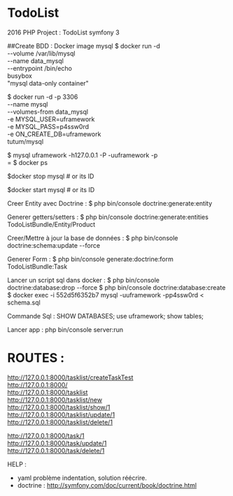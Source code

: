 # TodoList
2016 PHP Project : TodoList symfony 3

##Create BDD : Docker image mysql
$ docker run -d \
    --volume /var/lib/mysql \
    --name data_mysql \
    --entrypoint /bin/echo \
    busybox \
    "mysql data-only container"


$ docker run -d -p 3306 \
    --name mysql \
    --volumes-from data_mysql \
    -e MYSQL_USER=uframework \
    -e MYSQL_PASS=p4ssw0rd \
    -e ON_CREATE_DB=uframework \
    tutum/mysql


$ mysql uframework -h127.0.0.1 -P<assigned port> -uuframework -p  
<assigned port> = $ docker ps

$docker stop mysql # or its ID

$docker start mysql # or its ID


Creer Entity avec Doctrine : $ php bin/console doctrine:generate:entity

Generer getters/setters : $ php bin/console doctrine:generate:entities TodoListBundle/Entity/Product

Creer/Mettre à jour la base de données : $ php bin/console doctrine:schema:update --force

Generer Form : $ php bin/console generate:doctrine:form TodoListBundle:Task

Lancer un script sql dans docker :
$ php bin/console doctrine:database:drop --force
$ php bin/console doctrine:database:create
$ docker exec -i 552d5f6352b7 mysql -uuframework -pp4ssw0rd < schema.sql

Commande Sql :
SHOW DATABASES;
use uframework;
show tables;



Lancer app : php bin/console server:run

# ROUTES :
http://127.0.0.1:8000/tasklist/createTaskTest  
http://127.0.0.1:8000/  
http://127.0.0.1:8000/tasklist  
http://127.0.0.1:8000/tasklist/new  
http://127.0.0.1:8000/tasklist/show/1  
http://127.0.0.1:8000/tasklist/update/1  
http://127.0.0.1:8000/tasklist/delete/1  
     
http://127.0.0.1:8000/task/1  
http://127.0.0.1:8000/task/update/1  
http://127.0.0.1:8000/task/delete/1  


HELP : 
- yaml problème indentation, solution réécrire.
- doctrine : http://symfony.com/doc/current/book/doctrine.html

